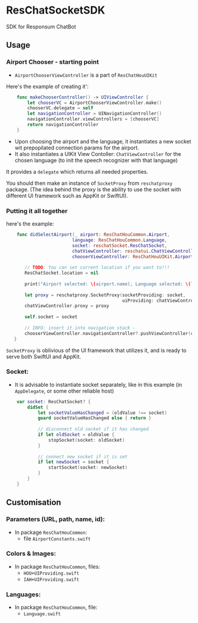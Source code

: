 # ResChatSocketSDK
SDK for Responsum ChatBot

## Usage

### Airport Chooser - starting point

- `AirportChooserViewController` is a part of `ResChatHouUIKit`

Here's the example of creating it':

```swift
    func makeChooserController() -> UIViewController {
        let chooserVC = AirportChooserViewController.make()
        chooserVC.delegate = self
        let navigationController = UINavigationController()
        navigationController.viewControllers = [chooserVC]
        return navigationController
    }
```
- Upon choosing the airport and the language, it instantiates a new socket wit prepopilated connection params for the airport.
- It also instantiates a UIKit View Contoller: `ChatViewController` for the chosen language (to init the speech recognizer with that language)

It provides a `delegate` which returns all needed properties.

You should then make an instance of `SocketProxy` from `reschatproxy` package.
 (The idea behind the proxy is the ability to use the socket with different UI framework such as AppKit or SwiftUI).
 
 ### Putting it all together
 
 here's the example:
 
 ```swift
     func didSelectAirport(_ airport: ResChatHouCommon.Airport, 
                          language: ResChatHouCommon.Language,
                          socket: reschatSocket.ResChatSocket,
                          chatViewController: reschatui.ChatViewController,
                          chooserViewController: ResChatHouUIKit.AirportChooserViewController) {
        
        // TODO: You can set current location if you want to!!!
        ResChatSocket.location = nil
        
        print("Airport selected: \(airport.name), Language selected: \(language.rawValue)")
        
        let proxy = reschatproxy.SocketProxy(socketProviding: socket,
                                             uiProviding: chatViewController)
        chatViewController.proxy = proxy
        
        self.socket = socket
        
        // INFO: insert it into navigation stack -
        chooserViewController.navigationController?.pushViewController(chatViewController, animated: true)
    }
 ```
 
 `SocketProxy` is oblivious of the UI framework that utilizes it, and is ready to serve both SwiftUI and AppKit.
 

### Socket:
- It is advisable to instantiate socket separately, like in this example (in `AppDelegate`, or some other reliable host)

```swift
    var socket: ResChatSocket? {
        didSet {
            let socketValueHasChanged = (oldValue !== socket)
            guard socketValueHasChanged else { return }
            
            // disconnect old socket if it has changed
            if let oldSocket = oldValue {
                stopSocket(socket: oldSocket)
            }
            
            // connect new socket if it is set
            if let newSocket = socket {
                startSocket(socket: newSocket)
            }
        }
    }
```

## Customisation

### Parameters (URL, path, name, id):
- In package `ResChatHouCommon`:
    - file `AirportConstants.swift`

### Colors & Images:
- In package `ResChatHouCommon`, files:
    - `HOU+UIProviding.swift`
    - `IAH+UIProviding.swift`
    
### Languages:
- In package `ResChatHouCommon`, file:
    - `Language.swift`
